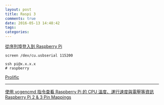 ```yaml
---
layout: post
title: Raspi 3
comments: true
date: 2016-05-13 14:48:42
tags:
categories:
---
```



[從序列埠登入到 Raspberry Pi](https://www.raspberrypi.com.tw/1999/connect-to-raspberry-pi-via-serial/)


``` 連線
screen /dev/cu.usbserial 115200

ssh pi@x.x.x.x
# raspberry
```
[Prolific](http://www.prolific.com.tw/US/ShowProduct.aspx?p_id=229&pcid=41)

---

[使用 vcgencmd 指令查看 Raspberry Pi 的 CPU 溫度、運行速度與電壓等資訊](http://blogger.gtwang.org/2014/12/raspberry-pi-vcgencmd-hardware-information.html)
[Raspberry Pi 2 & 3 Pin Mappings](https://developer.microsoft.com/en-us/windows/iot/win10/samples/pinmappingsrpi2)